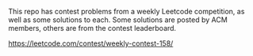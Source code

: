 This repo has contest problems from a weekly Leetcode competition, as well as some solutions to each. Some solutions are posted by ACM members, others are from the contest leaderboard. 

https://leetcode.com/contest/weekly-contest-158/
